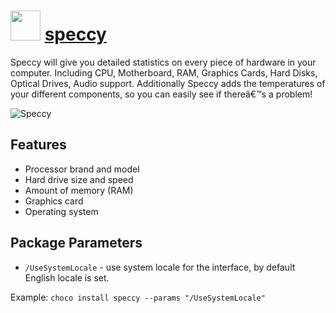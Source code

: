 # <img src="https://cdn.jsdelivr.net/gh/chocolatey-community/chocolatey-coreteampackages@edba4a5849ff756e767cba86641bea97ff5721fe/icons/speccy.png" width="48" height="48"/> [speccy](https://chocolatey.org/packages/speccy)


Speccy will give you detailed statistics on every piece of hardware in your computer. Including CPU, Motherboard, RAM, Graphics Cards, Hard Disks, Optical Drives, Audio support. Additionally Speccy adds the temperatures of your different components, so you can easily see if thereâ€™s a problem!

![Speccy](https://i.imgur.com/1itlSny.png)

## Features

* Processor brand and model
* Hard drive size and speed
* Amount of memory (RAM)
* Graphics card
* Operating system

## Package Parameters

- `/UseSystemLocale` - use system locale for the interface, by default English locale is set.

Example: `choco install speccy --params "/UseSystemLocale"`
